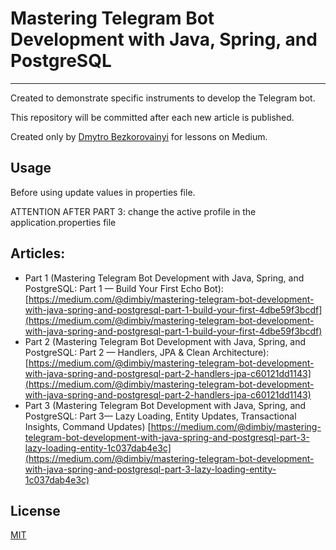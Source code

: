 # Mastering Telegram Bot Development with Java, Spring, and PostgreSQL

---

Created to demonstrate specific instruments to develop the Telegram bot.

This repository will be committed after each new article is published.

Created only by [Dmytro Bezkorovainyi](https://www.linkedin.com/in/dmytrobezkorovainyi/) for lessons on Medium.

## Usage

Before using update values in properties file.

ATTENTION AFTER PART 3: change the active profile in the application.properties file

## Articles:

- Part 1 (Mastering Telegram Bot Development with Java, Spring, and PostgreSQL: Part 1 — Build Your First Echo Bot): [https://medium.com/@dimbiy/mastering-telegram-bot-development-with-java-spring-and-postgresql-part-1-build-your-first-4dbe59f3bcdf](https://medium.com/@dimbiy/mastering-telegram-bot-development-with-java-spring-and-postgresql-part-1-build-your-first-4dbe59f3bcdf)
- Part 2 (Mastering Telegram Bot Development with Java, Spring, and PostgreSQL: Part 2 — Handlers, JPA & Clean Architecture): [https://medium.com/@dimbiy/mastering-telegram-bot-development-with-java-spring-and-postgresql-part-2-handlers-jpa-c60121dd1143](https://medium.com/@dimbiy/mastering-telegram-bot-development-with-java-spring-and-postgresql-part-2-handlers-jpa-c60121dd1143)
- Part 3 (Mastering Telegram Bot Development with Java, Spring, and PostgreSQL: Part 3— Lazy Loading, Entity Updates, Transactional Insights, Command Updates) [https://medium.com/@dimbiy/mastering-telegram-bot-development-with-java-spring-and-postgresql-part-3-lazy-loading-entity-1c037dab4e3c](https://medium.com/@dimbiy/mastering-telegram-bot-development-with-java-spring-and-postgresql-part-3-lazy-loading-entity-1c037dab4e3c)


## License

[MIT](https://choosealicense.com/licenses/mit/)
